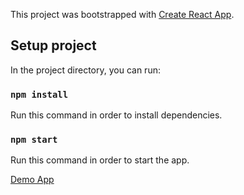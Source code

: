 This project was bootstrapped with [Create React App](https://github.com/facebook/create-react-app).

## Setup project

In the project directory, you can run:

### `npm install`

Run this command in order to install dependencies.

### `npm start`

Run this command in order to start the app.


[Demo App](https://intense-forest-27349.herokuapp.com/)
